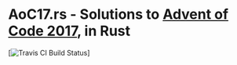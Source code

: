 # AoC17.rs - Solutions to [Advent of Code 2017](http://adventofcode.com/2017/), in Rust 
[![Travis CI Build Status](https://travis-ci.org/kprav33n/aoc17.rs.svg?branch=master)]
